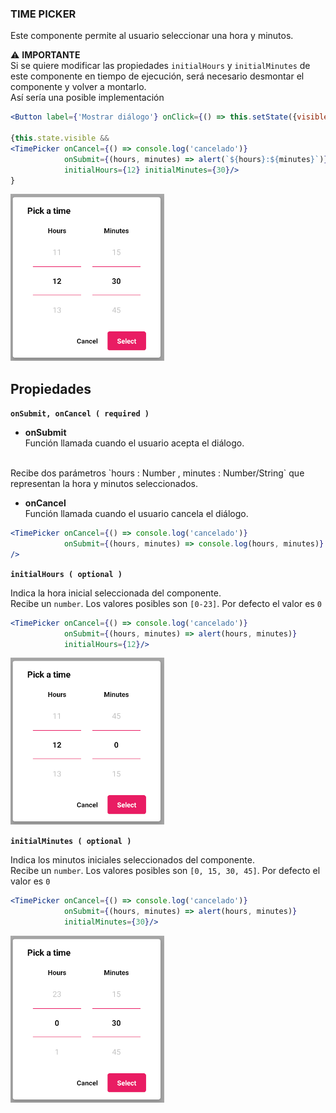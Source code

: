 ### TIME PICKER

Este componente permite al usuario seleccionar una hora y minutos.

&#9888; **IMPORTANTE**
<br>
Si se quiere modificar las propiedades `initialHours` y `initialMinutes` de este componente en tiempo de ejecución, será necesario desmontar el componente y volver a montarlo.
<br>
Así sería una posible implementación
```jsx
<Button label={'Mostrar diálogo'} onClick={() => this.setState({visible: true})}/>

{this.state.visible && 
<TimePicker onCancel={() => console.log('cancelado')}
			onSubmit={(hours, minutes) => alert(`${hours}:${minutes}`)}
			initialHours={12} initialMinutes={30}/>
}
```
![comp_timePicker_example](../assets/2_PROTOTYPE/comp_timePicker/comp_timePicker_example.png)

**Propiedades**
-

**`onSubmit, onCancel ( required )`**

- **onSubmit**<br>
Función llamada cuando el usuario acepta el diálogo.
<br>
Recibe dos parámetros `hours : Number , minutes : Number/String` que representan la hora y minutos seleccionados.

- **onCancel**<br>
Función llamada cuando el usuario cancela el diálogo.

```jsx
<TimePicker onCancel={() => console.log('cancelado')}
			onSubmit={(hours, minutes) => console.log(hours, minutes)}
/>
```

<div style="page-break-after: always;"></div>

**`initialHours ( optional )`**

Indica la hora inicial seleccionada del componente.
<br>
Recibe un `number`. Los valores posibles son `[0-23]`. Por defecto el valor es `0`
```jsx
<TimePicker onCancel={() => console.log('cancelado')}
			onSubmit={(hours, minutes) => alert(hours, minutes)}
			initialHours={12}/>
```
![comp_timePicker_initialHours](../assets/2_PROTOTYPE/comp_timePicker/comp_timePicker_initialHours.png)

**`initialMinutes ( optional )`**

Indica los minutos iniciales seleccionados del componente.
<br>
Recibe un `number`. Los valores posibles son `[0, 15, 30, 45]`. Por defecto el valor es `0`
```jsx
<TimePicker onCancel={() => console.log('cancelado')}
			onSubmit={(hours, minutes) => alert(hours, minutes)}
			initialMinutes={30}/>
```
![comp_timePicker_initialMinutes](../assets/2_PROTOTYPE/comp_timePicker/comp_timePicker_initialMinutes.png)

<div style="page-break-after: always;"></div>